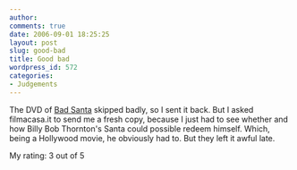 ```yaml
---
author:
comments: true
date: 2006-09-01 18:25:25
layout: post
slug: good-bad
title: Good bad
wordpress_id: 572
categories:
- Judgements
---
```


The DVD of [Bad Santa](http://www.imdb.com/title/tt0307987/?fr=c2l0ZT1kZnx0dD0xfGZiPXV8cG49MHxrdz0xfHE9YmFkIHNhbnRhfGZ0PTF8bXg9MjB8bG09NTAwfGNvPTF8aHRtbD0xfG5tPTE_;fc=1;ft=23;fm=1) skipped badly, so I sent it back. But I asked filmacasa.it to send me a fresh copy, because I just had to see whether and how Billy Bob Thornton's Santa could possible redeem himself. Which, being a Hollywood movie, he obviously had to. But they left it awful late. 

My rating: 3 out of 5
